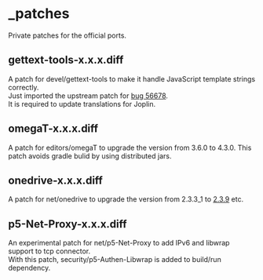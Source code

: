 # _patches
Private patches for the official ports.

## gettext-tools-x.x.x.diff
A patch for devel/gettext-tools to make it handle JavaScript template strings correctly.  
Just imported the upstream patch for [bug 56678](https://savannah.gnu.org/bugs/?56678).  
It is required to update translations for Joplin.

## omegaT-x.x.x.diff
A patch for editors/omegaT to upgrade the version from 3.6.0 to 4.3.0. This patch avoids gradle bulid by using distributed jars.

## onedrive-x.x.x.diff
A patch for net/onedrive to upgrade the version from 2.3.3_1 to [2.3.9](https://github.com/abraunegg/onedrive/releases/tag/v2.3.9) etc.

## p5-Net-Proxy-x.x.x.diff
An experimental patch for net/p5-Net-Proxy to add IPv6 and libwrap support to tcp connector.  
With this patch, security/p5-Authen-Libwrap is added to build/run dependency.
